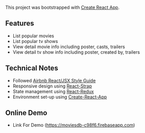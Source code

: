 This project was bootstrapped with [Create React App](https://github.com/facebookincubator/create-react-app).

## Features

* List popular movies
* List popular tv shows
* View detail movie info including poster, casts, trailers
* View detail tv show info including poster, created by, trailers

## Technical Notes

* Followed [Airbnb React/JSX Style Guide](https://github.com/airbnb/javascript/tree/master/react)
* Responsive design using [React-Strap](https://reactstrap.github.io/)
* State management using [React-Redux](https://github.com/reactjs/react-redux)
* Environment set-up using [Create-React-App](https://github.com/facebookincubator/create-react-app)

## Online Demo

* Link For Demo (https://moviesdb-c98f6.firebaseapp.com)